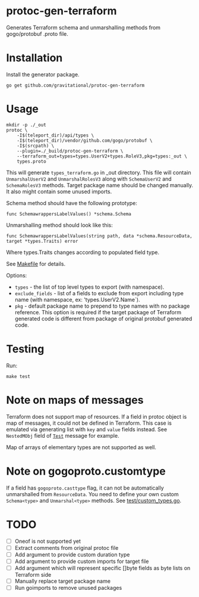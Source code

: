 # protoc-gen-terraform

Generates Terraform schema and unmarshalling methods from gogo/protobuf .proto file.

# Installation

Install the generator package. 

```
go get github.com/gravitational/protoc-gen-terraform
```

# Usage

```
mkdir -p ./_out
protoc \
    -I$(teleport_dir)/api/types \
    -I$(teleport_dir)/vendor/github.com/gogo/protobuf \
    -I$(srcpath) \
    --plugin=./_build/protoc-gen-terraform \
    --terraform_out=types=types.UserV2+types.RoleV3,pkg=types:_out \
    types.proto
```

This will generate `types_terraform.go` in _out directory. This file will contain `UnmarshalUserV2` and `UnmarshalRolesV3` along with `SchemaUserV2` and `SchemaRolesV3` methods. Target package name should be changed manually. It also might contain some unused imports.

Schema method should have the following prototype:

```
func SchemawrappersLabelValues() *schema.Schema
```

Unmarshalling method should look like this:
```
func SchemawrappersLabelValues(string path, data *schema.ResourceData, target *types.Traits) error
```

Where types.Traits changes according to populated field type.

See [Makefile](Makefile) for details.

Options:

* `types` - the list of top level types to export (with namespace).
* `exclude_fields` - list of a fields to exclude from export including type name (with namespace, ex: 'types.UserV2.Name`).
* `pkg` - default package name to prepend to type names with no package reference. This option is required if the target package of Terraform generated code is different from package of original protobuf generated code.

# Testing

Run:

```make test```

# Note on maps of messages

Terraform does not support map of resources. If a field in protoc object is map of messages, it could not be defined in Terraform. This case is emulated via generating list with `key` and `value` fields instead. See `NestedMObj` field of [`Test`](test/custom_types.go) message for example.

Map of arrays of elementary types are not supported as well.

# Note on gogoproto.customtype

If a field has `gogoproto.casttype` flag, it can not be automatically unmarshalled from `ResourceData`. You need to define your own custom `Schema<type>` and `Unmarshal<type>` methods. See [test/custom_types.go](test/custom_types.go).

# TODO

- [ ] Oneof is not supported yet
- [ ] Extract comments from original protoc file
- [ ] Add argument to provide custom duration type
- [ ] Add argument to provide custom imports for target file
- [ ] Add argument which will represent specific []byte fields as byte lists on Terraform side
- [ ] Manually replace target package name
- [ ] Run goimports to remove unused packages